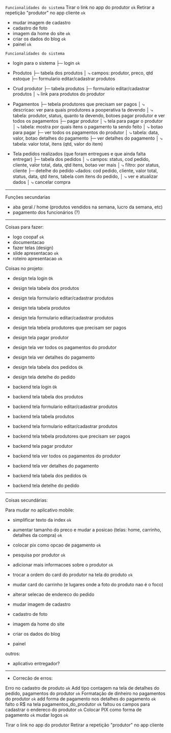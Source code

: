 `Funcionalidades do sistema`
Tirar o link no app do produtor `ok`
Retirar a repetição "produtor" no app cliente `ok`
- mudar imagem de cadastro
- cadastro de foto 
- imagem da home do site `ok`
- criar os dados do blog `ok`
- painel `ok`

`Funcionalidades do sistema`
  - login para o sistema
├─ login `ok`

- Produtos
├─ tabela dos produtos
│   ⤷ campos: produtor, preco, qtd estoque
├─ formulario editar/cadastrar produtos

- Crud produtor
├─ tabela produtos
├─ formulario editar/cadastrar produtos
│   ⤷ link para produtos do produtor

- Pagamentos
├─ tebela produtores que precisam ser pagos
│   ⤷ descricao: ver para quais produtores a pooperativa ta devendo
│   ⤷ tabela: produtor, status, quanto ta devendo, botoes pagar produtor e ver todos os pagamentos
├─ pagar produtor
│   ⤷ tela para pagar o produtor
│   ⤷ tabela: mostra por quais itens o pagamento ta sendo feito
│   ⤷ botao para pagar
├─ ver todos os pagamentos do produtor
│   ⤷ tabela: data, valor, botao detalhes do pagamento
├─ ver detalhes do pagamento
│   ⤷ tabela: valor total, itens (qtd, valor do item)

- Tela pedidos realizados (que foram entregues e que ainda falta entregar)
├─ tabela dos pedidos
│   ⤷ campos: status, cod pedido, cliente, valor total, data, qtd itens, botao ver mais
│   ⤷ filtro: por status, cliente
├─ detelhe do pedido
    ⤷dados: cod pedido, cliente, valor total, status, data, qtd itens, tabela com itens do pedido,
│   ⤷ ver e atualizar dados
│   ⤷ cancelar compra



---------------------------------------------------------------------------------
Funções secundarias
- aba geral / home (produtos vendidos na semana, lucro da semana, etc)
- pagamento dos funcionários (?)



---------------------------------------------------------------------------------

Coisas para fazer:
- logo coopaf `ok`
- documentacao 
- fazer telas (design)
- slide apresentacao `ok`
- roteiro apresentacao `ok`

Coisas no projeto:
- design tela login `Ok`
- design tela tabela dos produtos
- design tela formulario editar/cadastrar produtos
- design tela tabela produtos
- design tela formulario editar/cadastrar produtos
- design tela tebela produtores que precisam ser pagos
- design tela pagar produtor
- design tela ver todos os pagamentos do produtor
- design tela ver detalhes do pagamento
- design tela tabela dos pedidos `Ok`
- design tela detelhe do pedido

- backend tela login `Ok`   

- backend tela tabela dos produtos
- backend tela formulario editar/cadastrar produtos
- backend tela tabela produtos
- backend tela formulario editar/cadastrar produtos
- backend tela tebela produtores que precisam ser pagos
- backend tela pagar produtor
- backend tela ver todos os pagamentos do produtor
- backend tela ver detalhes do pagamento
- backend tela tabela dos pedidos `Ok`
- backend tela detelhe do pedido

---------------------------------
Coisas secundárias:

Para mudar no aplicativo mobile:
- simplificar texto da index `ok`
- aumentar tamanho do preco e mudar a posicao (telas: home, carrinho, detalhes da compra) `ok`
- colocar pix como opcao de pagamento `ok`
- pesquisa por produtor `ok`
- adicionar mais informacoes sobre o produtor `ok`
- trocar a ordem do card do produtor na tela do produto `ok`

- mudar card do carrinho (e lugares onde a foto do produto nao é o foco)
- alterar selecao de endereco do pedido 
- mudar imagem de cadastro
- cadastro de foto 
- imagem da home do site
- criar os dados do blog
- painel

outros:
- aplicativo entregador?

----------------------------------
- Correcão de erros:

Erro no cadastro de produto `ok`
Add tipo contagem na tela de detalhes do pedido, pagamentos do produtor `ok`
Formatação de dinheiro no pagamentos do produtor `ok`
add forma de pagamento nos detalhes do pagamento `ok`
falto o R$ na tela pagamentos_do_produtor `ok`
faltou os campos para cadastrar o endereco do produtor `ok` 
Colocar PIX como forma de pagamento `ok`
mudar logos `ok`

Tirar o link no app do produtor 
Retirar a repetição "produtor" no app cliente 